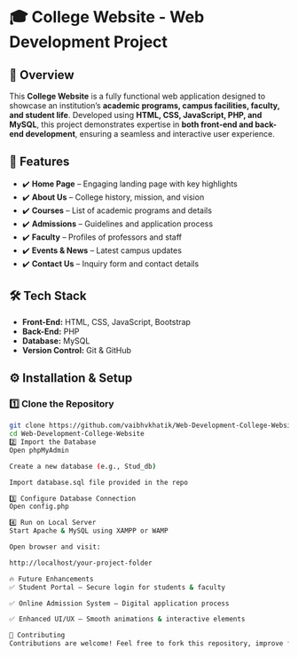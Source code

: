 # 🎓 College Website - Web Development Project  

## 📌 Overview  
This **College Website** is a fully functional web application designed to showcase an institution’s **academic programs, campus facilities, faculty, and student life**. Developed using **HTML, CSS, JavaScript, PHP, and MySQL**, this project demonstrates expertise in **both front-end and back-end development**, ensuring a seamless and interactive user experience.  

## 🚀 Features  
- ✔️ **Home Page** – Engaging landing page with key highlights  
- ✔️ **About Us** – College history, mission, and vision  
- ✔️ **Courses** – List of academic programs and details  
- ✔️ **Admissions** – Guidelines and application process  
- ✔️ **Faculty** – Profiles of professors and staff  
- ✔️ **Events & News** – Latest campus updates  
- ✔️ **Contact Us** – Inquiry form and contact details  

## 🛠️ Tech Stack  
- **Front-End:** HTML, CSS, JavaScript, Bootstrap  
- **Back-End:** PHP  
- **Database:** MySQL  
- **Version Control:** Git & GitHub  

## ⚙️ Installation & Setup  

### 1️⃣ Clone the Repository  
```bash
git clone https://github.com/vaibhvkhatik/Web-Development-College-Website.git
cd Web-Development-College-Website
2️⃣ Import the Database
Open phpMyAdmin

Create a new database (e.g., Stud_db)

Import database.sql file provided in the repo

3️⃣ Configure Database Connection
Open config.php

4️⃣ Run on Local Server
Start Apache & MySQL using XAMPP or WAMP

Open browser and visit:

http://localhost/your-project-folder

🔥 Future Enhancements
✅ Student Portal – Secure login for students & faculty

✅ Online Admission System – Digital application process

✅ Enhanced UI/UX – Smooth animations & interactive elements

🤝 Contributing
Contributions are welcome! Feel free to fork this repository, improve features, or submit pull requests.
